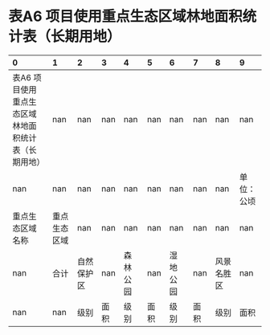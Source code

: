 # 表A6  项目使用重点生态区域林地面积统计表（长期用地）

| 0                                                    | 1            | 2          | 3    | 4        | 5    | 6        | 7    | 8          | 9          |
|:-----------------------------------------------------|:-------------|:-----------|:-----|:---------|:-----|:---------|:-----|:-----------|:-----------|
| 表A6  项目使用重点生态区域林地面积统计表（长期用地） | nan          | nan        | nan  | nan      | nan  | nan      | nan  | nan        | nan        |
| nan                                                  | nan          | nan        | nan  | nan      | nan  | nan      | nan  | nan        | 单位：公顷 |
| 重点生态区域名称                                     | 重点生态区域 | nan        | nan  | nan      | nan  | nan      | nan  | nan        | nan        |
| nan                                                  | 合计         | 自然保护区 | nan  | 森林公园 | nan  | 湿地公园 | nan  | 风景名胜区 | nan        |
| nan                                                  | nan          | 级别       | 面积 | 级别     | 面积 | 级别     | 面积 | 级别       | 面积       |